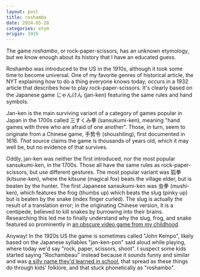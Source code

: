 ```yaml
---
layout: post
title: roshambo
date: 2024-05-28
categories: etym
origin: 1915
---
```

The game *roshambo*, or rock-paper-scissors, has an unknown etymology, but we know enough about its history that I have an educated guess.

Roshambo was introduced to the US in the 1910s, although it took some time to become universal. One of my favorite genres of historical article, the NYT explaining how to do a thing everyone knows today, occurs in a 1932 article that describes how to play rock-paper-scissors. It's clearly based on the Japanese game じゃんけん (jan-ken) featuring the same rules and hand symbols.

Jan-ken is the main surviving variant of a category of games popular in Japan in the 1700s called 三すくみ拳 (sansukumi-ken), meaning "hand games with three who are afraid of one another". Those, in turn, seem to originate from a Chinese game, 手势令 (shoushiling), first documented in 1616. *That* source claims the game is thousands of years old, which it may well be, but no evidence of that survives.

Oddly, jan-ken was neither the first introduced, nor the most popular sansukumi-ken, in the 1700s. Those all have the same rules as rock-paper-scissors, but use different gestures. The most popular variant was 狐拳 (kitsune-ken), where the kitsune (magical fox) beats the village elder, but is beaten by the hunter. The first Japanese sansukumi-ken was 虫拳 (mushi-ken), which features the frog (thumbs up) which beats the slug (pinky up) but is beaten by the snake (index finger curled). The slug is actually the result of a translation error; in the originating Chinese version, it is a centipede, believed to kill snakes by burrowing into their brains. Researching this led me to finally understand why the slug, frog, and snake featured so prominently in [an obscure video game from my childhood](https://en.wikipedia.org/wiki/Ghost_Lion).

Anyway! In the 1920s US the game is sometimes called "John Kempo", likely based on the Japanese syllables "jan-ken-pon" said aloud while playing, where today we'd say "rock, paper, scissors, shoot". I suspect some kids started saying "Rochambeau" instead because it sounds funny and similar and was [a silly name they'd learned in school](https://en.wikipedia.org/wiki/Jean-Baptiste_Donatien_de_Vimeur,_comte_de_Rochambeau), that spread as these things do through kids' folklore, and that stuck phonetically as "roshambo".
